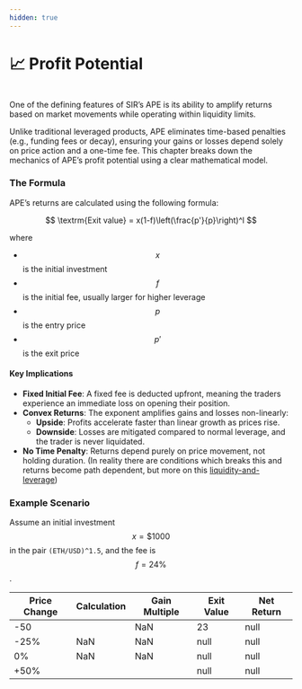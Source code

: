 ```yaml
---
hidden: true
---
```


# 📈 Profit Potential

\
One of the defining features of SIR’s APE is its ability to amplify returns based on market movements while operating within liquidity limits.

Unlike traditional leveraged products, APE eliminates time-based penalties (e.g., funding fees or decay), ensuring your gains or losses depend solely on price action and a one-time fee. This chapter breaks down the mechanics of APE’s profit potential using a clear mathematical model.

### **The Formula**

APE’s returns are calculated using the following formula:

$$
\textrm{Exit value} = x(1-f)\left(\frac{p'}{p}\right)^l
$$

where&#x20;

* $$x$$ is the initial investment
* $$f$$ is the initial fee, usually larger for higher leverage
* $$p$$ is the entry price
* $$p'$$ is the exit price

#### Key Implications

* **Fixed Initial Fee**: A fixed fee is deducted upfront, meaning the traders experience an immediate loss on opening their position.
* **Convex Returns**: The exponent  amplifies gains and losses non-linearly:
  * **Upside**: Profits accelerate faster than linear growth as prices rise.
  * **Downside**: Losses are mitigated compared to normal leverage, and the trader is never liquidated.
* **No Time Penalty**: Returns depend purely on price movement, not holding duration. (In reality there are conditions which breaks this and returns become path dependent, but more on this [liquidity-and-leverage](../liquidity-and-leverage/ "mention"))

### Example Scenario

Assume an initial investment $$x=\$1000$$ in the pair `(ETH/USD)^1.5`, and the fee is $$f=24\%$$.

<table><thead><tr><th>Price Change	</th><th>Calculation</th><th>Gain Multiple</th><th data-type="number">Exit Value</th><th data-type="number">Net Return</th></tr></thead><tbody><tr><td>-50</td><td></td><td>NaN</td><td>23</td><td>null</td></tr><tr><td>-25%</td><td>NaN</td><td>NaN</td><td>null</td><td>null</td></tr><tr><td>0%</td><td>NaN</td><td>NaN</td><td>null</td><td>null</td></tr><tr><td>+50%</td><td></td><td></td><td>null</td><td>null</td></tr></tbody></table>
